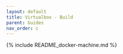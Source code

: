 ```yaml
---
layout: default
title: Virtualbox - Build
parent: Guides
nav_order: c
---
```


{% include README_docker-machine.md %}
